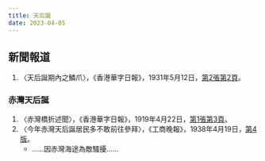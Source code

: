 ```yaml
---
title: 天后誕
date: 2023-04-05
---
```

<adsense></adsense>

## 新聞報道
1. 〈天后誕期內之鱗爪〉，《香港華字日報》，1931年5月12日，[第2張第2頁](https://mmis.hkpl.gov.hk/coverpage/-/coverpage/view?_coverpage_WAR_mmisportalportlet_hsf=%E5%A4%A9%E5%90%8E%E8%AA%95&p_r_p_-1078056564_c=QF757YsWv59H%2FuxqfBwEJCAyW%2F6y9CmY&_coverpage_WAR_mmisportalportlet_o=1&_coverpage_WAR_mmisportalportlet_actual_q=%28%20verbatim_dc.collection%3A%28%22Old%5C%20HK%5C%20Newspapers%22%29%20%29%20AND+%28%20%28%20allTermsMandatory%3A%28true%29%20OR+all_dc.title%3A%28%E5%A4%A9%E5%90%8E%E8%AA%95%29%20OR+all_dc.creator%3A%28%E5%A4%A9%E5%90%8E%E8%AA%95%29%20OR+all_dc.contributor%3A%28%E5%A4%A9%E5%90%8E%E8%AA%95%29%20OR+all_dc.subject%3A%28%E5%A4%A9%E5%90%8E%E8%AA%95%29%20OR+fulltext%3A%28%E5%A4%A9%E5%90%8E%E8%AA%95%29%20OR+all_dc.description%3A%28%E5%A4%A9%E5%90%8E%E8%AA%95%29%20%29%20%29&_coverpage_WAR_mmisportalportlet_sort_order=asc&_coverpage_WAR_mmisportalportlet_sort_field=dc.publicationdate_bsort)。

### 赤灣天后誕
1. 〈赤灣橋折述聞〉，《香港華字日報》，1919年4月22日，[第1張第3頁](https://mmis.hkpl.gov.hk/coverpage/-/coverpage/view?_coverpage_WAR_mmisportalportlet_hsf=%E5%A4%A9%E5%90%8E%E8%AA%95&_coverpage_WAR_mmisportalportlet_actual_q=%28%20verbatim_dc.collection%3A%28%22Old%5C%20HK%5C%20Newspapers%22%29%20%29%20AND+%28%20%28%20allTermsMandatory%3A%28true%29%20OR+all_dc.title%3A%28%E5%A4%A9%E5%90%8E%E8%AA%95%29%20OR+all_dc.creator%3A%28%E5%A4%A9%E5%90%8E%E8%AA%95%29%20OR+all_dc.contributor%3A%28%E5%A4%A9%E5%90%8E%E8%AA%95%29%20OR+all_dc.subject%3A%28%E5%A4%A9%E5%90%8E%E8%AA%95%29%20OR+fulltext%3A%28%E5%A4%A9%E5%90%8E%E8%AA%95%29%20OR+all_dc.description%3A%28%E5%A4%A9%E5%90%8E%E8%AA%95%29%20%29%20%29&_coverpage_WAR_mmisportalportlet_sort_field=dc.publicationdate_bsort&p_r_p_-1078056564_c=QF757YsWv5%2BakvA8rFW5Eh%2BYUHiKOqsp&_coverpage_WAR_mmisportalportlet_o=0&_coverpage_WAR_mmisportalportlet_sort_order=asc)。
2. 〈今年赤灣天后誕居民多不敢前往參拜〉，《工商晚報》，1938年4月19日，[第4版](https://mmis.hkpl.gov.hk/coverpage/-/coverpage/view?_coverpage_WAR_mmisportalportlet_hsf=%E5%A4%A9%E5%90%8E%E8%AA%95&p_r_p_-1078056564_c=QF757YsWv5%2FH7zGe%2FKF%2BFF1wyz0bA19y&_coverpage_WAR_mmisportalportlet_o=3&_coverpage_WAR_mmisportalportlet_actual_q=%28%20verbatim_dc.collection%3A%28%22Old%5C%20HK%5C%20Newspapers%22%29%20%29%20AND+%28%20%28%20allTermsMandatory%3A%28true%29%20OR+all_dc.title%3A%28%E5%A4%A9%E5%90%8E%E8%AA%95%29%20OR+all_dc.creator%3A%28%E5%A4%A9%E5%90%8E%E8%AA%95%29%20OR+all_dc.contributor%3A%28%E5%A4%A9%E5%90%8E%E8%AA%95%29%20OR+all_dc.subject%3A%28%E5%A4%A9%E5%90%8E%E8%AA%95%29%20OR+fulltext%3A%28%E5%A4%A9%E5%90%8E%E8%AA%95%29%20OR+all_dc.description%3A%28%E5%A4%A9%E5%90%8E%E8%AA%95%29%20%29%20%29&_coverpage_WAR_mmisportalportlet_sort_order=asc&_coverpage_WAR_mmisportalportlet_sort_field=dc.publicationdate_bsort)。
    - ……因赤灣海途為敵騷擾……